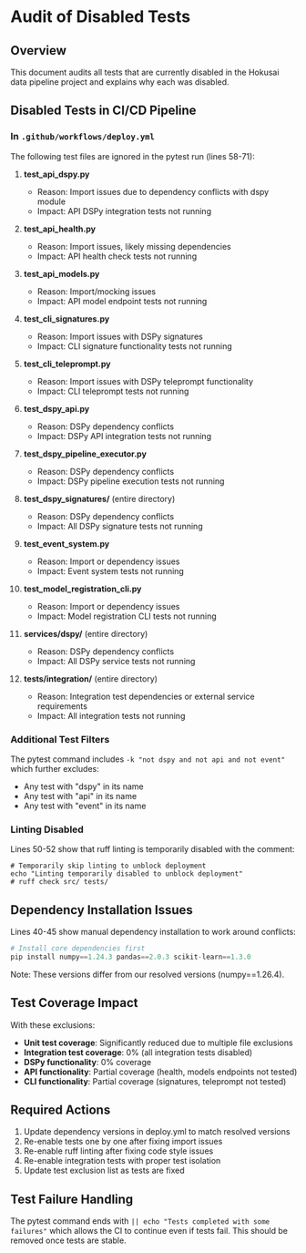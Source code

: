 # Audit of Disabled Tests

## Overview

This document audits all tests that are currently disabled in the Hokusai data pipeline project and explains why each was disabled.

## Disabled Tests in CI/CD Pipeline

### In `.github/workflows/deploy.yml`

The following test files are ignored in the pytest run (lines 58-71):

1. **test_api_dspy.py**
   - Reason: Import issues due to dependency conflicts with dspy module
   - Impact: API DSPy integration tests not running

2. **test_api_health.py**
   - Reason: Import issues, likely missing dependencies
   - Impact: API health check tests not running

3. **test_api_models.py**
   - Reason: Import/mocking issues
   - Impact: API model endpoint tests not running

4. **test_cli_signatures.py**
   - Reason: Import issues with DSPy signatures
   - Impact: CLI signature functionality tests not running

5. **test_cli_teleprompt.py**
   - Reason: Import issues with DSPy teleprompt functionality
   - Impact: CLI teleprompt tests not running

6. **test_dspy_api.py**
   - Reason: DSPy dependency conflicts
   - Impact: DSPy API integration tests not running

7. **test_dspy_pipeline_executor.py**
   - Reason: DSPy dependency conflicts
   - Impact: DSPy pipeline execution tests not running

8. **test_dspy_signatures/** (entire directory)
   - Reason: DSPy dependency conflicts
   - Impact: All DSPy signature tests not running

9. **test_event_system.py**
   - Reason: Import or dependency issues
   - Impact: Event system tests not running

10. **test_model_registration_cli.py**
    - Reason: Import or dependency issues
    - Impact: Model registration CLI tests not running

11. **services/dspy/** (entire directory)
    - Reason: DSPy dependency conflicts
    - Impact: All DSPy service tests not running

12. **tests/integration/** (entire directory)
    - Reason: Integration test dependencies or external service requirements
    - Impact: All integration tests not running

### Additional Test Filters

The pytest command includes `-k "not dspy and not api and not event"` which further excludes:
- Any test with "dspy" in its name
- Any test with "api" in its name
- Any test with "event" in its name

### Linting Disabled

Lines 50-52 show that ruff linting is temporarily disabled with the comment:
```
# Temporarily skip linting to unblock deployment
echo "Linting temporarily disabled to unblock deployment"
# ruff check src/ tests/
```

## Dependency Installation Issues

Lines 40-45 show manual dependency installation to work around conflicts:
```python
# Install core dependencies first
pip install numpy==1.24.3 pandas==2.0.3 scikit-learn==1.3.0
```

Note: These versions differ from our resolved versions (numpy==1.26.4).

## Test Coverage Impact

With these exclusions:
- **Unit test coverage**: Significantly reduced due to multiple file exclusions
- **Integration test coverage**: 0% (all integration tests disabled)
- **DSPy functionality**: 0% coverage
- **API functionality**: Partial coverage (health, models endpoints not tested)
- **CLI functionality**: Partial coverage (signatures, teleprompt not tested)

## Required Actions

1. Update dependency versions in deploy.yml to match resolved versions
2. Re-enable tests one by one after fixing import issues
3. Re-enable ruff linting after fixing code style issues
4. Re-enable integration tests with proper test isolation
5. Update test exclusion list as tests are fixed

## Test Failure Handling

The pytest command ends with `|| echo "Tests completed with some failures"` which allows the CI to continue even if tests fail. This should be removed once tests are stable.